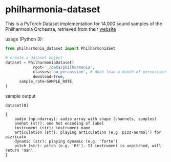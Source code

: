 # philharmonia-dataset

This is a PyTorch Dataset implementation for 14,000 sound samples of the Philharmonia Orchestra, retrieved from their [website](https://philharmonia.co.uk/resources/sound-samples/)

usage (Python 3):
```python
from philharmonia_dataset import PhilharmoniaSet

# create a dataset object
dataset = PhilharmoniaDataset(
			root='./data/philharmonia', 
			classes='no-percussion', # dont load a bunch of percussion instruments 
			download=True, 
      sample_rate=SAMPLE_RATE,
)
```

sample output
```
dataset[0]

{
	audio (np.ndarray): audio array with shape (channels, samples)
	onehot (str): one hot encoding of label
	instrument (str): instrument name
	articulation (str): playing articulation (e.g 'pizz-normal') for pizzicato
	dynamic (str): playing dynamic (e.g. 'forte')
	pitch (str): pitch (e.g. 'B5'). If instrument is unpitched, will return 'nan'. 
}
```